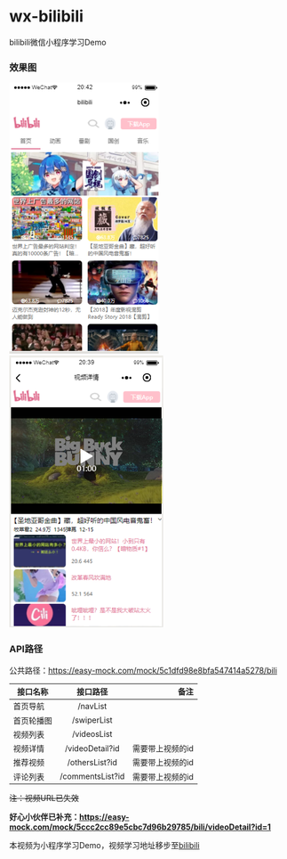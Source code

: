 # wx-bilibili
bilibili微信小程序学习Demo

### 效果图

![index](https://github.com/aszt/wx-bilibili/blob/master/images/index.png)
![detail](https://github.com/aszt/wx-bilibili/blob/master/images/detail.png)

### API路径

公共路径：https://easy-mock.com/mock/5c1dfd98e8bfa547414a5278/bili

接口名称|接口路径|备注
--|:--:|--:
首页导航|/navList|
首页轮播图|/swiperList|
视频列表|/videosList|
视频详情|/videoDetail?id|需要带上视频的id
推荐视频|/othersList?id|需要带上视频的id
评论列表|/commentsList?id|需要带上视频的id

~~注：视频URL已失效~~

**好心小伙伴已补充：https://easy-mock.com/mock/5ccc2cc89e5cbc7d96b29785/bili/videoDetail?id=1**

本视频为小程序学习Demo，视频学习地址移步至[bilibili](https://www.bilibili.com/video/av40455083)

